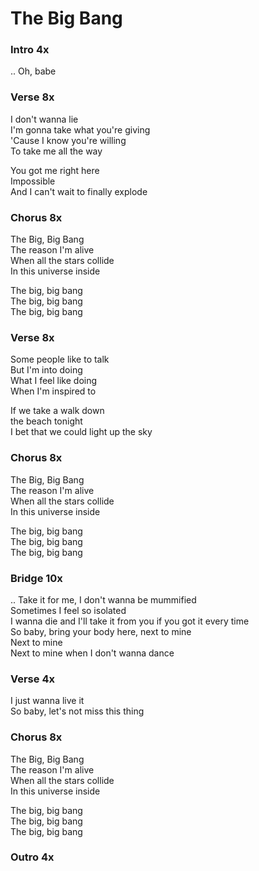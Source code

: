 # The Big Bang

### Intro  4x
.. 
Oh, babe  

### Verse  8x
I don't wanna lie  
I'm gonna take what you're giving  
'Cause I know you're willing  
To take me all the way  

You got me right here  
Impossible  
And I can't wait to finally explode  

### Chorus  8x
The Big, Big Bang  
The reason I'm alive  
When all the stars collide  
In this universe inside  

The big, big bang  
The big, big bang  
The big, big bang  

### Verse  8x
Some people like to talk  
But I'm into doing  
What I feel like doing  
When I'm inspired to  

If we take a walk down  
the beach tonight  
I bet that we could light up the sky  

### Chorus  8x
The Big, Big Bang  
The reason I'm alive  
When all the stars collide  
In this universe inside  

The big, big bang  
The big, big bang  
The big, big bang  

### Bridge  10x
.. Take it for me, I don't wanna be mummified  
Sometimes I feel so isolated  
I wanna die 
and I'll take it from you if you got it every time  
So baby, bring your body here, next to mine  
Next to mine  
Next to mine when I don't wanna dance  

### Verse  4x
I just wanna live it  
So baby, let's not miss this thing  

### Chorus  8x
The Big, Big Bang  
The reason I'm alive  
When all the stars collide  
In this universe inside  

The big, big bang  
The big, big bang  
The big, big bang

### Outro  4x  